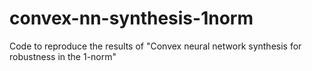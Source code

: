 # convex-nn-synthesis-1norm
Code to reproduce the results of "Convex neural network synthesis for robustness in the 1-norm"
